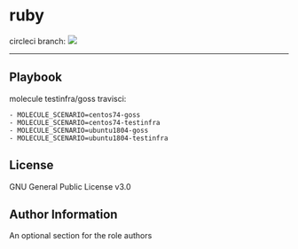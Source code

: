 ruby
=========
circleci branch:
[![](https://img.shields.io/circleci/project/github/githubfoam/ruby-role/circleci.svg?style=plastic)](https://circleci.com/gh/githubfoam/ruby-role)




----------------

Playbook
----------------

molecule testinfra/goss travisci:

    - MOLECULE_SCENARIO=centos74-goss
    - MOLECULE_SCENARIO=centos74-testinfra
    - MOLECULE_SCENARIO=ubuntu1804-goss
    - MOLECULE_SCENARIO=ubuntu1804-testinfra




License
-------

GNU General Public License v3.0

Author Information
------------------

An optional section for the role authors
